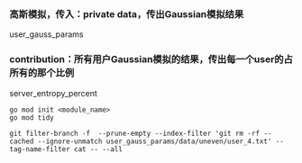 ### 高斯模拟，传入：private data，传出Gaussian模拟结果
user_gauss_params
### contribution：所有用户Gaussian模拟的结果，传出每一个user的占所有的那个比例
server_entropy_percent

```
go mod init <module_name>
go mod tidy
```

```
git filter-branch -f  --prune-empty --index-filter 'git rm -rf --cached --ignore-unmatch user_gauss_params/data/uneven/user_4.txt' --tag-name-filter cat -- --all
```